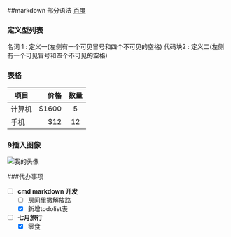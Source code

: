 ##markdown 部分语法
[百度](http://www.baidu.com)

### 定义型列表
名词 1
:    定义一(左侧有一个可见冒号和四个不可见的空格)
代码块2
:    定义二(左侧有一个可见冒号和四个不可见的空格)

### 表格
| 项目 | 价格| 数量|
|------|----:| :----:|
| 计算机 | \$1600 | 5 |
| 手机 | \$12 | 12 |  

### 9插入图像
![我的头像](http:////www.zybuluo.com/static/img/my_head.jpg)


###代办事项
- [ ] **cmd markdown 开发**
    - [ ] 房间里撒解放路
    - [x] 新增todolist表
- [ ] **七月旅行**
    - [x] 零食